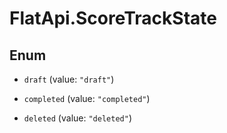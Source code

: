 # FlatApi.ScoreTrackState

## Enum


* `draft` (value: `"draft"`)

* `completed` (value: `"completed"`)

* `deleted` (value: `"deleted"`)



